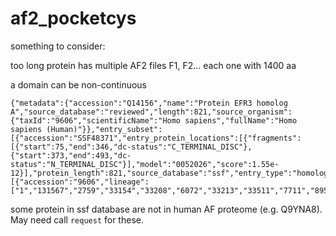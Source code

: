 # af2_pocketcys

something to consider:

too long protein has multiple AF2 files F1, F2... each one with 1400 aa



a domain can be non-continuous

```
{"metadata":{"accession":"Q14156","name":"Protein EFR3 homolog A","source_database":"reviewed","length":821,"source_organism":{"taxId":"9606","scientificName":"Homo sapiens","fullName":"Homo sapiens (Human)"}},"entry_subset":[{"accession":"SSF48371","entry_protein_locations":[{"fragments":[{"start":75,"end":346,"dc-status":"C_TERMINAL_DISC"},{"start":373,"end":493,"dc-status":"N_TERMINAL_DISC"}],"model":"0052026","score":1.55e-12}],"protein_length":821,"source_database":"ssf","entry_type":"homologous_superfamily","entry_integrated":"ipr016024"}],"taxa":[{"accession":"9606","lineage":["1","131567","2759","33154","33208","6072","33213","33511","7711","89593","7742","7776","117570","117571","8287","1338369","32523","32524","40674","32525","9347","1437010","314146","9443","376913","314293","9526","314295","9604","207598","9605","9606"],"source_database":"uniprot"}]}
```



some protein in ssf database are not in human AF proteome (e.g. Q9YNA8). May need call `request` for these.